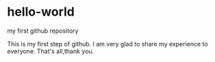 # hello-world
my first github repository

This is my first step of github.
I am very glad to share my experience to everyone.
That's all,thank you.
